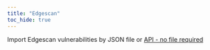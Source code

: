 ```yaml
---
title: "Edgescan"
toc_hide: true
---
```

Import Edgescan vulnerabilities by JSON file or [API - no file required](../../api/edgescan.md)

